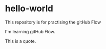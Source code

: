 # hello-world
This repository is for practising the gitHub Flow

I'm learning gitHub Flow.

This is a quote.
